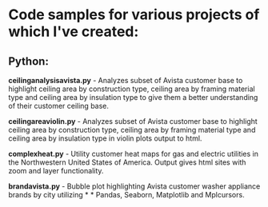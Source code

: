 # Code samples for various projects of which I've created:

## Python:

  **ceilinganalysisavista.py** - Analyzes subset of Avista customer base to highlight ceiling area by construction type, ceiling area by framing material type and ceiling area by insulation type to give them a better understanding of their customer ceiling base.

  **ceilingareaviolin.py** - Analyzes subset of Avista customer base to highlight ceiling area by construction type, ceiling area by framing material type and ceiling area by insulation type in violin plots output to html.

  **complexheat.py** - Utility customer heat maps for gas and electric utilities in the Northwestern United States of America. Output gives html sites with zoom and layer functionality.

  **brandavista.py** - Bubble plot highlighting Avista customer washer appliance brands by city utilizing * * Pandas, Seaborn, Matplotlib and Mplcursors.


  
